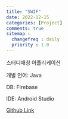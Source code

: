 ```yaml
---
title: "SWIF"
date: 2022-12-15
categories: [Project]
comments: true
sitemap :
  changefreq : daily
  priority : 1.0
---
```


스터디매칭 어플리케이션

개발 언어: Java

DB: Firebase

IDE: Android Studio

[Github Link](https://github.com/oblsoun/SWIF)